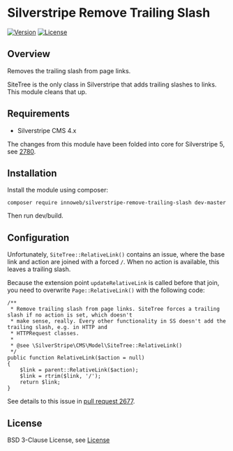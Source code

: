 # Silverstripe Remove Trailing Slash

[![Version](http://img.shields.io/packagist/v/innoweb/silverstripe-remove-trailing-slash.svg?style=flat-square)](https://packagist.org/packages/innoweb/silverstripe-remove-trailing-slash)
[![License](http://img.shields.io/packagist/l/innoweb/silverstripe-remove-trailing-slash.svg?style=flat-square)](license.md)

## Overview

Removes the trailing slash from page links.

SiteTree is the only class in Silverstripe that adds trailing slashes to links. This module cleans that up.

## Requirements

* Silverstripe CMS 4.x

The changes from this module have been folded into core for Silverstripe 5, see [2780](https://github.com/silverstripe/silverstripe-cms/issues/2780). 

## Installation

Install the module using composer:
```
composer require innoweb/silverstripe-remove-trailing-slash dev-master
```
Then run dev/build.

## Configuration

Unfortunately, `SiteTree::RelativeLink()` contains an issue, where the base link and action are joined with a forced `/`. When no action is available, this leaves a trailing slash.

Because the extension point `updateRelativeLink` is called before that join, you need to overwrite `Page::RelativeLink()` with the following code:

```
/**
 * Remove trailing slash from page links. SiteTree forces a trailing slash if no action is set, which doesn't
 * make sense, really. Every other functionality in SS doesn't add the trailing slash, e.g. in HTTP and
 * HTTPRequest classes.
 *
 * @see \SilverStripe\CMS\Model\SiteTree::RelativeLink()
 */
public function RelativeLink($action = null)
{
	$link = parent::RelativeLink($action);
	$link = rtrim($link, '/');
	return $link;
}
```

See details to this issue in [pull request 2677](https://github.com/silverstripe/silverstripe-cms/pull/2677).

## License

BSD 3-Clause License, see [License](license.md)
